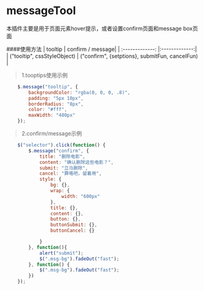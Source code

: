 # messageTool
本插件主要是用于页面元素hover提示，或者设置confirm页面和message box页面

####使用方法
| tooltip        | confirm / message|
| :-------------: |:-------------:|
| ("tooltip", cssStyleObject)  | ("confirm", {setptions}, submitFun, cancelFun) |
>1.tooptips使用示例
~~~javascript
    $.message("tooltip", {
        backgroundColor: "rgba(0, 0, 0, .8)",
        padding: "5px 10px",
        borderRadius: "8px",
        color: "#fff",
        maxWidth: "480px"
    });
~~~
>2.confirm/message示例
~~~javascript
    $("selector").click(function() {
        $.message("confirm", {
            title: "删除电影",
            content: "确认删除这些电影？",
            submit: "立马删除",
            cancel: "算咯吧，留着用",
            style: {
                bg: {},
                wrap: {
                    width: "600px"
                },
                title: {},
                content: {},
                button: {},
                buttonSubmit: {},
                buttonCancel: {}

            }
        }, function(){
            alert("submit");
            $(".msg-bg").fadeOut("fast");
        }, function() {
            $(".msg-bg").fadeOut("fast");
        })
    });
~~~
